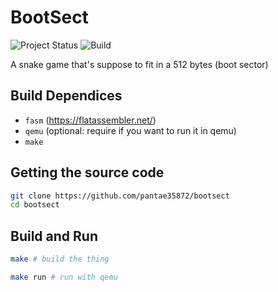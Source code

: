 # BootSect

![Project Status](https://img.shields.io/badge/status-not%20finished-orange)
![Build](https://img.shields.io/badge/build-passing-brightgreen)

A snake game that's suppose to fit in a 512 bytes (boot sector)

## Build Dependices
* ```fasm``` (https://flatassembler.net/)
* ```qemu``` (optional: require if you want to run it in qemu)
* ```make```

## Getting the source code
```bash
git clone https://github.com/pantae35872/bootsect
cd bootsect
```

## Build and Run
```bash
make # build the thing

make run # run with qemu
```
